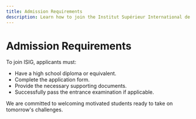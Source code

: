 ```yaml
---
title: Admission Requirements
description: Learn how to join the Institut Supérieur International de Guinée (ISIG).
---
```


# Admission Requirements

To join ISIG, applicants must:

- Have a high school diploma or equivalent.
- Complete the application form.
- Provide the necessary supporting documents.
- Successfully pass the entrance examination if applicable.

We are committed to welcoming motivated students ready to take on tomorrow's challenges.
